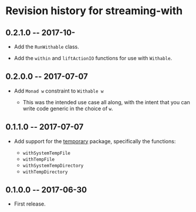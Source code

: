 # Revision history for streaming-with

## 0.2.1.0 -- 2017-10-

* Add the `RunWithable` class.

* Add the `within` and `liftActionIO` functions for use with
  `Withable`.

## 0.2.0.0 -- 2017-07-07

* Add `Monad w` constraint to `Withable w`

    - This was the intended use case all along, with the intent that
      you can write code generic in the choice of `w`.

## 0.1.1.0 -- 2017-07-07

* Add support for the [temporary] package, specifically the functions:

    * `withSystemTempFile`
    * `withTempFile`
    * `withSystemTempDirectory`
    * `withTempDirectory`

    [temporary]: http://hackage.haskell.org/package/temporary

## 0.1.0.0 -- 2017-06-30

* First release.
